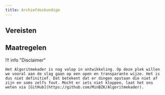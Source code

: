 ```yaml
---
title: Archiefdeskundige
---
```


## Vereisten

<!-- list_vereisten rollen/archiefdeskundige -->

## Maatregelen

<!-- list_maatregelen rollen/archiefdeskundige -->

!!! info "Disclaimer"

    Het Algoritmekader is nog volop in ontwikkeling. Op deze plek willen we vooral aan de slag gaan op een open en transparante wijze. Het is dus niet definitief. Dat betekent dat er dingen opstaan die niet af zijn en soms zelfs fout. Mocht er iets niet kloppen, laat het ons weten via [GitHub](https://github.com/MinBZK/Algoritmekader).